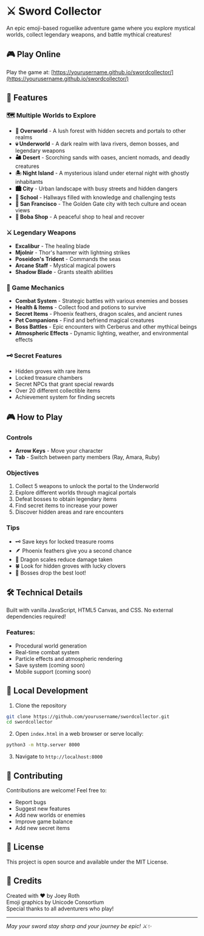 # ⚔️ Sword Collector

An epic emoji-based roguelike adventure game where you explore mystical worlds, collect legendary weapons, and battle mythical creatures!

## 🎮 Play Online

Play the game at: [https://yourusername.github.io/swordcollector/](https://yourusername.github.io/swordcollector/)

## 🌟 Features

### 🗺️ Multiple Worlds to Explore
- **🌲 Overworld** - A lush forest with hidden secrets and portals to other realms
- **💀 Underworld** - A dark realm with lava rivers, demon bosses, and legendary weapons
- **🏜️ Desert** - Scorching sands with oases, ancient nomads, and deadly creatures
- **🏝️ Night Island** - A mysterious island under eternal night with ghostly inhabitants
- **🏙️ City** - Urban landscape with busy streets and hidden dangers
- **🏫 School** - Hallways filled with knowledge and challenging tests
- **🌉 San Francisco** - The Golden Gate city with tech culture and ocean views
- **🥤 Boba Shop** - A peaceful shop to heal and recover

### ⚔️ Legendary Weapons
- **Excalibur** - The healing blade
- **Mjolnir** - Thor's hammer with lightning strikes
- **Poseidon's Trident** - Commands the seas
- **Arcane Staff** - Mystical magical powers
- **Shadow Blade** - Grants stealth abilities

### 🎯 Game Mechanics
- **Combat System** - Strategic battles with various enemies and bosses
- **Health & Items** - Collect food and potions to survive
- **Secret Items** - Phoenix feathers, dragon scales, and ancient runes
- **Pet Companions** - Find and befriend magical creatures
- **Boss Battles** - Epic encounters with Cerberus and other mythical beings
- **Atmospheric Effects** - Dynamic lighting, weather, and environmental effects

### 🗝️ Secret Features
- Hidden groves with rare items
- Locked treasure chambers
- Secret NPCs that grant special rewards
- Over 20 different collectible items
- Achievement system for finding secrets

## 🎮 How to Play

### Controls
- **Arrow Keys** - Move your character
- **Tab** - Switch between party members (Ray, Amara, Ruby)

### Objectives
1. Collect 5 weapons to unlock the portal to the Underworld
2. Explore different worlds through magical portals
3. Defeat bosses to obtain legendary items
4. Find secret items to increase your power
5. Discover hidden areas and rare encounters

### Tips
- 🗝️ Save keys for locked treasure rooms
- 🪶 Phoenix feathers give you a second chance
- 🐉 Dragon scales reduce damage taken
- 🍀 Look for hidden groves with lucky clovers
- 💎 Bosses drop the best loot!

## 🛠️ Technical Details

Built with vanilla JavaScript, HTML5 Canvas, and CSS. No external dependencies required!

### Features:
- Procedural world generation
- Real-time combat system
- Particle effects and atmospheric rendering
- Save system (coming soon)
- Mobile support (coming soon)

## 🚀 Local Development

1. Clone the repository
```bash
git clone https://github.com/yourusername/swordcollector.git
cd swordcollector
```

2. Open `index.html` in a web browser or serve locally:
```bash
python3 -m http.server 8000
```

3. Navigate to `http://localhost:8000`

## 🤝 Contributing

Contributions are welcome! Feel free to:
- Report bugs
- Suggest new features
- Add new worlds or enemies
- Improve game balance
- Add new secret items

## 📜 License

This project is open source and available under the MIT License.

## 🎨 Credits

Created with ❤️ by Joey Roth  
Emoji graphics by Unicode Consortium  
Special thanks to all adventurers who play!

---

*May your sword stay sharp and your journey be epic! ⚔️✨*